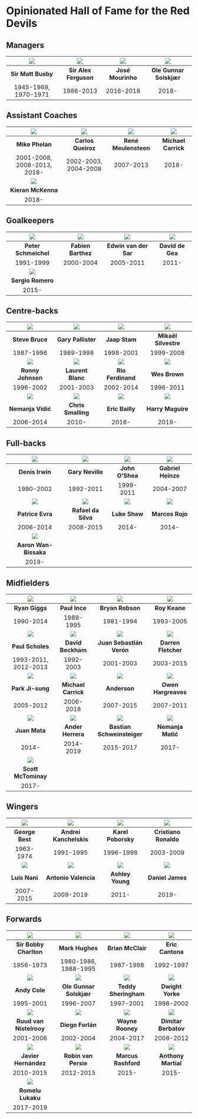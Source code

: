 # Opinionated Hall of Fame for the Red Devils

## Managers

![](managers/matt-busby.png) | ![](managers/alex-ferguson.png) | ![](managers/mourinho.png) | ![](managers/solskjaer.png)
:---------------------------:|:-------------------------------:|:--------------------------:|:-------------------------:
**Sir Matt Busby**           | **Sir Alex Ferguson**           | **José Mourinho**          | **Ole Gunnar Solskjær**
1945-1969, 1970-1971         | 1986-2013                       | 2016-2018                  | 2018-

## Assistant Coaches

![](coaches/phelan.png)      | ![](coaches/queiroz.png) | ![](coaches/meulensteen.png) | ![](coaches/carrick.png)
:---------------------------:|:------------------------:|:----------------------------:|:-----------------------:
**Mike Phelan**              | **Carlos Queiroz**       | **René Meulensteen**         | **Michael Carrick**
2001-2008, 2008-2013, 2018-  | 2002-2003, 2004-2008     | 2007-2013                    | 2018-
![](coaches/mckenna.png)     |
**Kieran McKenna**           |
2018-                        |

## Goalkeepers

![](gk/schmeichel.png)    | ![](gk/barthez.png) | ![](gk/van-der-sar.png) | ![](gk/de-gea.png)
:------------------------:|:-------------------:|:-----------------------:|:-----------------:
**Peter Schmeichel**      | **Fabien Barthez**  | **Edwin van der Sar**   | **David de Gea**
1991-1999                 | 2000-2004           | 2005-2011               | 2011-
![](gk/sergio-romero.png) |
**Sergio Romero**         |
2015-                     |

## Centre-backs

![](cb/bruce.png)   | ![](cb/pallister.png) | ![](cb/stam.png)      | ![](cb/silvestre.png)
:------------------:|:---------------------:|:---------------------:|:--------------------:
**Steve Bruce**     | **Gary Pallister**    | **Jaap Stam**         | **Mikaël Silvestre**
1987-1996           | 1989-1998             | 1998-2001             | 1999-2008
![](cb/johnsen.png) | ![](cb/blanc.png)     | ![](cb/ferdinand.png) | ![](cb/wes-brown.png)
**Ronny Johnsen**   | **Laurent Blanc**     | **Rio Ferdinand**     | **Wes Brown**
1996-2002           | 2001-2003             | 2002-2014             | 1996-2011
![](cb/vidic.png)   | ![](cb/smalling.png)  | ![](cb/bailly.png)    | ![](cb/maguire.png)
**Nemanja Vidić**   | **Chris Smalling**    | **Eric Bailly**       | **Harry Maguire**
2006-2014           | 2010-                 | 2016-                 | 2019-

## Full-backs

![](fb/irwin.png)       | ![](fb/gary-neville.png) | ![](fb/o-shea.png) | ![](fb/heinze.png)
:----------------------:|:------------------------:|:------------------:|:-----------------:
**Denis Irwin**         | **Gary Neville**         | **John O'Shea**    | **Gabriel Heinze**
1990-2002               | 1992-2011                | 1999-2011          | 2004-2007
![](fb/evra.png)        | ![](fb/rafael.png)       | ![](fb/shaw.png)   | ![](fb/marcos-rojo.png)
**Patrice Evra**        | **Rafael da Silva**      | **Luke Shaw**      | **Marcos Rojo**
2006-2014               | 2008-2015                | 2014-              | 2014-
![](fb/wan-bissaka.png) |
**Aaron Wan-Bissaka**   |
2019-                   |

## Midfielders

![](mf/giggs.png)      | ![](mf/paul-ince.png)     | ![](mf/bryan-robson.png)   | ![](mf/roy-keane.png)
:---------------------:|:-------------------------:|:--------------------------:|:--------------------:
**Ryan Giggs**         | **Paul Ince**             | **Bryan Robson**           | **Roy Keane**
1990-2014              | 1989-1995                 | 1981-1994                  | 1993-2005
![](mf/scholes.png)    | ![](mf/beckham.png)       | ![](mf/veron.png)          | ![](mf/fletcher.png)
**Paul Scholes**       | **David Beckham**         | **Juan Sebastián Verón**   | **Darren Fletcher**
1993-2011, 2012-2013   | 1992-2003                 | 2001-2003                  | 2003-2015
![](mf/park.png)       | ![](mf/carrick.png)       | ![](mf/anderson.png)       | ![](mf/hargreaves.png)
**Park Ji-sung**       | **Michael Carrick**       | **Anderson**               | **Owen Hargreaves**
2005-2012              | 2006-2018                 | 2007-2015                  | 2007-2011
![](mf/mata.png)       | ![](mf/ander-herrera.png) | ![](mf/schweinsteiger.png) | ![](mf/matic.png)
**Juan Mata**          | **Ander Herrera**         | **Bastian Schweinsteiger** | **Nemanja Matić**
2014-                  | 2014-2019                 | 2015-2017                  | 2017-
![](mf/mctominay.png)  |
**Scott McTominay**    |
2017-                  |

## Wingers

![](wingers/george-best.png)   | ![](wingers/kanchelskis.png) | ![](wingers/poborsky.png) | ![](wingers/ronaldo.png)
:-----------------------------:|:----------------------------:|:-------------------------:|:-----------------------:
**George Best**                | **Andrei Kanchelskis**       | **Karel Poborsky**        | **Cristiano Ronaldo**
1963-1974                      | 1991-1995                    | 1996-1998                 | 2003-2009
![](wingers/nani.png)          | ![](wingers/valencia.png)    | ![](wingers/young.png)    | ![](wingers/daniel-james.png)
**Luís Nani**                  | **Antonio Valencia**         | **Ashley Young**          | **Daniel James**
2007-2015                      | 2009-2019                    | 2011-                     | 2019-

## Forwards

![](fw/bobby-charlton.png) | ![](fw/mark-hughes.png) | ![](fw/brian-mcclair.png) | ![](fw/cantona.png)
:-------------------------:|:-----------------------:|:-------------------------:|:------------------:
**Sir Bobby Charlton**     | **Mark Hughes**         | **Brian McClair**         | **Eric Cantona**
1956-1973                  | 1980-1986, 1988-1995    | 1987-1998                 | 1992-1997
![](fw/andy-cole.png)      | ![](fw/solskjaer.png)   | ![](fw/sheringham.png)    | ![](fw/yorke.png)
**Andy Cole**              | **Ole Gunnar Solskjær** | **Teddy Sheringham**      | **Dwight Yorke**
1995-2001                  | 1996-2007               | 1997-2001                 | 1998-2002
![](fw/van-nistelrooy.png) | ![](fw/forlan.png)      | ![](fw/rooney.png)        | ![](fw/berbatov.png)
**Ruud van Nistelrooy**    | **Diego Forlán**        | **Wayne Rooney**          | **Dimitar Berbatov**
2001-2006                  | 2002-2004               | 2004-2017                 | 2008-2012
![](fw/chicharito.png)     | ![](fw/van-persie.png)  | ![](fw/rashford.png)      | ![](fw/martial.png)
**Javier Hernández**       | **Robin van Persie**    | **Marcus Rashford**       | **Anthony Martial**
2010-2015                  | 2012-2015               | 2015-                     | 2015-
![](fw/lukaku.png)         |
**Romelu Lukaku**          |
2017-2019                  |

